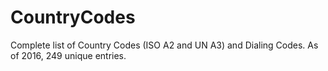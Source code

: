 # CountryCodes
Complete list of Country Codes (ISO A2 and UN A3) and Dialing Codes. As of 2016, 249 unique entries.
